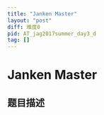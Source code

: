 ```yaml
---
title: "Janken Master"
layout: "post"
diff: 难度0
pid: AT_jag2017summer_day3_d
tag: []
---
```


# Janken Master

## 题目描述

[problemUrl]: https://atcoder.jp/contests/jag2017summer-day3/tasks/jag2017summer_day3_d




